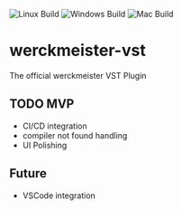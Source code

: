 ![Linux Build](https://github.com/werckme/werckmeister-vst/workflows/Linux%20Build/badge.svg)
![Windows Build](https://github.com/werckme/werckmeister-vst/workflows/Windows%20Build/badge.svg)
![Mac Build](https://github.com/werckme/werckmeister-vst/workflows/Mac%20Build/badge.svg)


# werckmeister-vst
The official werckmeister VST Plugin


## TODO MVP
* CI/CD integration
* compiler not found handling
* UI Polishing

## Future
* VSCode integration
